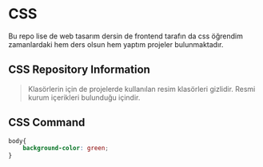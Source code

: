 # CSS
Bu repo lise de web tasarım dersin de frontend tarafın da css öğrendim zamanlardaki hem ders olsun hem yaptım projeler bulunmaktadır.

## CSS Repository Information

>Klasörlerin için de projelerde kullanılan resim klasörleri gizlidir. Resmi kurum içerikleri bulunduğu içindir.

## CSS Command

```CSS
body{
    background-color: green;
}
```
